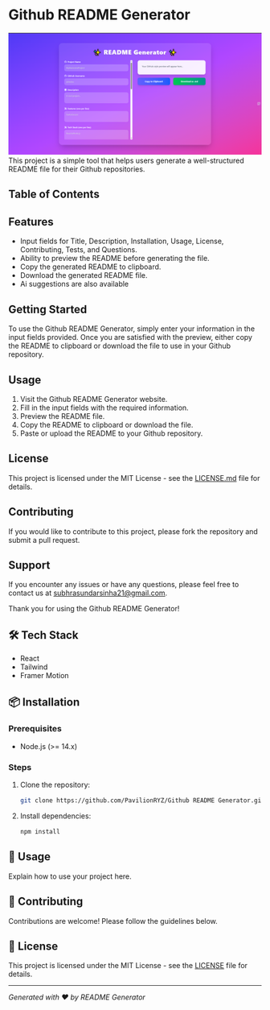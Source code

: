# Github README Generator
<!-- image of the project  -->
![alt text](image.png)
This project is a simple tool that helps users generate a well-structured README file for their Github repositories. 

## Table of Contents
## Features
- Input fields for Title, Description, Installation, Usage, License, Contributing, Tests, and Questions.
- Ability to preview the README before generating the file.
- Copy the generated README to clipboard.
- Download the generated README file.
- Ai suggestions are also available 

## Getting Started
To use the Github README Generator, simply enter your information in the input fields provided. Once you are satisfied with the preview, either copy the README to clipboard or download the file to use in your Github repository.

## Usage
1. Visit the Github README Generator website.
2. Fill in the input fields with the required information.
3. Preview the README file.
4. Copy the README to clipboard or download the file.
5. Paste or upload the README to your Github repository.

## License
This project is licensed under the MIT License - see the [LICENSE.md](LICENSE.md) file for details.

## Contributing
If you would like to contribute to this project, please fork the repository and submit a pull request.

## Support
If you encounter any issues or have any questions, please feel free to contact us at [subhrasundarsinha21@gmail.com](mailto:subhrasundarsinha21@gmail.com).

Thank you for using the Github README Generator!

## 🛠️ Tech Stack
- React
- Tailwind
- Framer Motion

## 📦 Installation

### Prerequisites
- Node.js (>= 14.x)

### Steps
1. Clone the repository:
   ```bash
   git clone https://github.com/PavilionRYZ/Github README Generator.git
   ```
2. Install dependencies:
   ```bash
   npm install
   ```


## 🚀 Usage
Explain how to use your project here.

## 🤝 Contributing
Contributions are welcome! Please follow the guidelines below.

## 📜 License
This project is licensed under the MIT License - see the [LICENSE](LICENSE) file for details.



---
*Generated with ❤️ by README Generator*